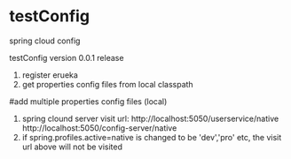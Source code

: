 # testConfig
spring cloud config

testConfig version 0.0.1 release
1. register erueka
2. get properties config files from local classpath

#add multiple properties config files (local)
1. spring clound server visit url:
   http://localhost:5050/userservice/native
   http://localhost:5050/config-server/native
2. if spring.profiles.active=native is changed to be 'dev','pro' etc,
   the visit url above will not be visited
   